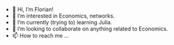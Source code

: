 - 👋 Hi, I’m Florian!
- 👀 I’m interested in Economics, networks.
- 🌱 I’m currently (trying to) learning Julia.
- 💞️ I’m looking to collaborate on anything related to Economics.
- 📫 How to reach me ...

<!---
forsthuber92/forsthuber92 is a ✨ special ✨ repository because its `README.md` (this file) appears on your GitHub profile.
You can click the Preview link to take a look at your changes.
--->
